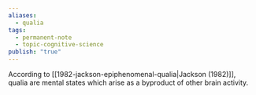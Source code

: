 ```yaml
---
aliases:
  - qualia
tags:
  - permanent-note
  - topic-cognitive-science
publish: "true"
---
```

According to [[1982-jackson-epiphenomenal-qualia|Jackson (1982)]], qualia are mental states which arise as a byproduct of other brain activity.